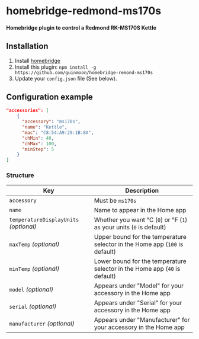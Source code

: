 # homebridge-redmond-ms170s

#### Homebridge plugin to control a Redmond RK-MS170S Kettle

## Installation

1. Install [homebridge](https://github.com/nfarina/homebridge#installation-details)
2. Install this plugin: `npm install -g https://github.com/guinmoon/homebridge-remond-ms170s`
3. Update your `config.json` file (See below).

## Configuration example

```json
"accessories": [
    {
      "accessory": "ms170s",
      "name": "Kettle",
      "mac": "C8:54:A9:29:1B:8A",
      "chMin": 40,
      "chMax": 100,
      "minStep": 5
    }
]
```

### Structure

| Key | Description |
| --- | --- |
| `accessory` | Must be `ms170s` |
| `name` | Name to appear in the Home app |
| `temperatureDisplayUnits` _(optional)_ | Whether you want °C (`0`) or °F (`1`) as your units (`0` is default) |
| `maxTemp` _(optional)_ | Upper bound for the temperature selector in the Home app (`100` is default) |
| `minTemp` _(optional)_ | Lower bound for the temperature selector in the Home app (`40` is default) |
| `model` _(optional)_ | Appears under "Model" for your accessory in the Home app |
| `serial` _(optional)_ | Appears under "Serial" for your accessory in the Home app |
| `manufacturer` _(optional)_ | Appears under "Manufacturer" for your accessory in the Home app |
